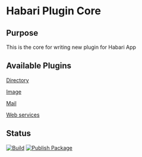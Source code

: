 # Habari Plugin Core
## Purpose
This is the core for writing new plugin for Habari App

## Available Plugins
[Directory](https://github.com/Qazima/habari-plugin-directory)

[Image](https://github.com/Qazima/habari-plugin-image)

[Mail](https://github.com/Qazima/habari-plugin-mail)

[Web services](https://github.com/Qazima/habari-plugin-webservices)

## Status
[![Build](https://github.com/Qazima/habari-plugin-core/actions/workflows/maven-build.yml/badge.svg?branch=master)](https://github.com/Qazima/habari-plugin-core/actions/workflows/maven-build.yml)
[![Publish Package](https://github.com/Qazima/habari-plugin-core/actions/workflows/maven-publish-package.yml/badge.svg?branch=v0.1)](https://github.com/Qazima/habari-plugin-core/actions/workflows/maven-publish-package.yml)